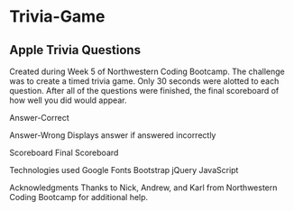 # Trivia-Game

## Apple Trivia Questions
Created during Week 5 of Northwestern Coding Bootcamp. The challenge was to create a timed trivia game. Only 30 seconds were alotted to each question. After all of the questions were finished, the final scoreboard of how well you did would appear.

Answer-Correct

Answer-Wrong Displays answer if answered incorrectly

Scoreboard Final Scoreboard

Technologies used
Google Fonts
Bootstrap
jQuery
JavaScript

Acknowledgments
Thanks to Nick, Andrew, and Karl from Northwestern Coding Bootcamp for additional help.